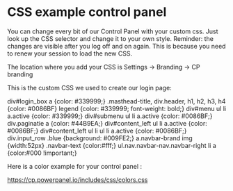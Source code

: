 # CSS example control panel

You can change every bit of our Control Panel with your custom css. Just look up the CSS selector and change it to your own style.
Reminder: the changes are visible after you log off and on again. This is because you need to renew your session to load the new CSS.

The location where you add your CSS is Settings -> Branding -> CP branding

This is the custom CSS we used to create our login page:

div#login_box a {color: #339999;}
.masthead-title, div.header, h1, h2, h3, h4 {color: #0086BF}
legend {color: #339999; font-weight: bold;}
div#menu ul li a.active {color: #339999;}
div#submenu ul li a.active {color: #0086BF;}
div.paginatie a {color: #44B9EA;}
div#content_left ul li a.active {color: #0086BF;}
div#content_left ul li ul li a.active {color: #0086BF;}
div.input_row .blue {background: #009FE2;}
a.navbar-brand img {width:52px}
.navbar-text {color:#fff;}
ul.nav.navbar-nav.navbar-right li a {color:#000 !important;}

Here is a color example for your control panel :

https://cp.powerpanel.io/includes/css/colors.css
